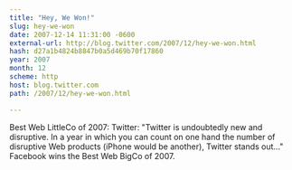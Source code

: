 ```yaml
---
title: "Hey, We Won!"
slug: hey-we-won
date: 2007-12-14 11:31:00 -0600
external-url: http://blog.twitter.com/2007/12/hey-we-won.html
hash: d27a1b4824b8847b0a5d469b70f17860
year: 2007
month: 12
scheme: http
host: blog.twitter.com
path: /2007/12/hey-we-won.html

---
```


Best Web LittleCo of 2007: Twitter: "Twitter is undoubtedly new and disruptive. In a year in which you can count on one hand the number of disruptive Web products (iPhone would be another), Twitter stands out..." Facebook wins the Best Web BigCo of 2007.
